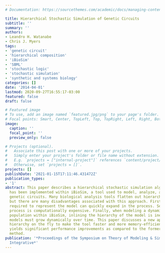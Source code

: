 ```yaml
---
# Documentation: https://sourcethemes.com/academic/docs/managing-content/

title: Hierarchical Stochastic Simulation of Genetic Circuits
subtitle: ''
summary: ''
authors:
- Leandro H. Watanabe
- Chris J. Myers
tags:
- 'genetic circuit'
- 'hierarchical composition'
- 'iBioSim'
- 'SBML'
- 'stochastic logic'
- 'stochastic simulation'
- 'synthetic and systems biology'
categories: []
date: '2014-04-01'
lastmod: 2020-09-27T16:55:17-03:00
featured: false
draft: false

# Featured image
# To use, add an image named `featured.jpg/png` to your page's folder.
# Focal points: Smart, Center, TopLeft, Top, TopRight, Left, Right, BottomLeft, Bottom, BottomRight.
image:
  caption: ''
  focal_point: ''
  preview_only: false

# Projects (optional).
#   Associate this post with one or more of your projects.
#   Simply enter your project's folder or file name without extension.
#   E.g. `projects = ["internal-project"]` references `content/project/deep-learning/index.md`.
#   Otherwise, set `projects = []`.
projects: []
publishDate: '2021-01-15T17:11:46.431472Z'
publication_types:
- '1'
abstract: This paper describes a hierarchical stochastic simulation algorithm which
  has been implemented within iBioSim, a tool used to model, analyze, and visualize
  genetic circuits. Many biological analysis tools flatten out hierarchy before simulation,
  but there are many disadvantages associated with this approach. First, the memory
  required to represent the model can quickly expand in the process. Second, the flattening
  process is computationally expensive. Finally, when modeling a dynamic cellular
  population within iBioSim, inlining the hierarchy of the model is inefficient since
  models must grow dynamically over time. This paper discusses a new approach to handle
  hierarchy on the fly to make the tool faster and more memory-efficient. This approach
  yields significant performance improvements as compared to the former flat analysis
  method.
publication: '*Proceedings of the Symposium on Theory of Modeling & Simulation - DEVS
  Integrative*'
---
```

